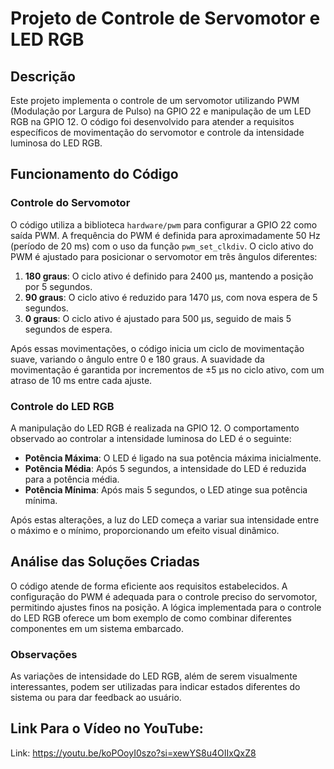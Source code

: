 # Projeto de Controle de Servomotor e LED RGB

## Descrição

Este projeto implementa o controle de um servomotor utilizando PWM (Modulação por Largura de Pulso) na GPIO 22 e manipulação de um LED RGB na GPIO 12. O código foi desenvolvido para atender a requisitos específicos de movimentação do servomotor e controle da intensidade luminosa do LED RGB.

## Funcionamento do Código

### Controle do Servomotor

O código utiliza a biblioteca `hardware/pwm` para configurar a GPIO 22 como saída PWM. A frequência do PWM é definida para aproximadamente 50 Hz (período de 20 ms) com o uso da função `pwm_set_clkdiv`. O ciclo ativo do PWM é ajustado para posicionar o servomotor em três ângulos diferentes:

1. **180 graus**: O ciclo ativo é definido para 2400 µs, mantendo a posição por 5 segundos.
2. **90 graus**: O ciclo ativo é reduzido para 1470 µs, com nova espera de 5 segundos.
3. **0 graus**: O ciclo ativo é ajustado para 500 µs, seguido de mais 5 segundos de espera.

Após essas movimentações, o código inicia um ciclo de movimentação suave, variando o ângulo entre 0 e 180 graus. A suavidade da movimentação é garantida por incrementos de ±5 µs no ciclo ativo, com um atraso de 10 ms entre cada ajuste.

### Controle do LED RGB

A manipulação do LED RGB é realizada na GPIO 12. O comportamento observado ao controlar a intensidade luminosa do LED é o seguinte:

- **Potência Máxima**: O LED é ligado na sua potência máxima inicialmente.
- **Potência Média**: Após 5 segundos, a intensidade do LED é reduzida para a potência média.
- **Potência Mínima**: Após mais 5 segundos, o LED atinge sua potência mínima.

Após estas alterações, a luz do LED começa a variar sua intensidade entre o máximo e o mínimo, proporcionando um efeito visual dinâmico.

## Análise das Soluções Criadas

O código atende de forma eficiente aos requisitos estabelecidos. A configuração do PWM é adequada para o controle preciso do servomotor, permitindo ajustes finos na posição. A lógica implementada para o controle do LED RGB oferece um bom exemplo de como combinar diferentes componentes em um sistema embarcado.

### Observações

As variações de intensidade do LED RGB, além de serem visualmente interessantes, podem ser utilizadas para indicar estados diferentes do sistema ou para dar feedback ao usuário.

## Link Para o Vídeo no YouTube:
Link: https://youtu.be/koPOoyI0szo?si=xewYS8u4OIIxQxZ8